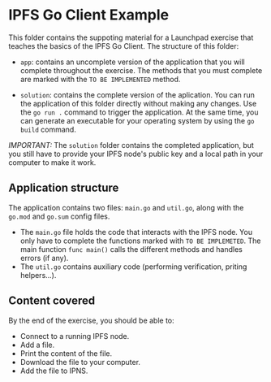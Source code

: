 # IPFS Go Client Example

This folder contains the suppoting material for a Launchpad exercise that teaches the basics of the IPFS Go Client. The structure of this folder:

* `app`: contains an uncomplete version of the application that you will complete throughout the exercise.
The methods that you must complete are marked with the `TO BE IMPLEMENTED` method.

* `solution`: contains the complete version of the aplication. You can run the application of this folder directly without making any changes. Use the `go run .` command to trigger the application. At the same time, you can generate an executable for your operating system by using the `go build` command.

*IMPORTANT:* The `solution` folder contains the completed application, but you still have to provide your IPFS node's public key and a local path in your computer to make it work.

## Application structure

The application contains two files: `main.go` and `util.go`, along with the `go.mod` and `go.sum` config files.

* The `main.go` file holds the code that interacts with the IPFS node. You only have to complete the functions marked with `TO BE IMPLEMETED`. The main function `func main()` calls the different methods and handles errors (if any).
* The `util.go` contains auxiliary code (performing verification, priting helpers...).

## Content covered

By the end of the exercise, you should be able to:

* Connect to a running IPFS node.
* Add a file.
* Print the content of the file.
* Download the file to your computer.
* Add the file to IPNS.